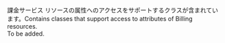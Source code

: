 <Namespace Name="Microsoft.Azure.Management.Billing.Models">
  <Docs>
    <summary><span data-ttu-id="8e39a-101">課金サービス リソースの属性へのアクセスをサポートするクラスが含まれています。</span><span class="sxs-lookup"><span data-stu-id="8e39a-101">Contains classes that support access to attributes of Billing resources.</span></span></summary> 
    <remarks>To be added.</remarks>
  </Docs>
</Namespace>
